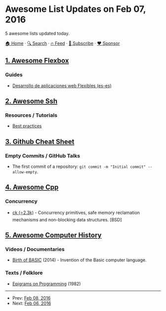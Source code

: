# Awesome List Updates on Feb 07, 2016

5 awesome lists updated today.

[🏠 Home](/README.md) · [🔍 Search](https://www.trackawesomelist.com/search/) · [🔥 Feed](https://www.trackawesomelist.com/rss.xml) · [📮 Subscribe](https://trackawesomelist.us17.list-manage.com/subscribe?u=d2f0117aa829c83a63ec63c2f&id=36a103854c) · [❤️  Sponsor](https://github.com/sponsors/theowenyoung)



## [1. Awesome Flexbox](/content/afonsopacifer/awesome-flexbox/README.md)

### Guides

*   [Desarrollo de aplicaciones web Flexibles (es-es)](http://nucliweb.github.io/flexbox/)

## [2. Awesome Ssh](/content/moul/awesome-ssh/README.md)

### Resources / Tutorials

*   [Best practices](https://blog.0xbadc0de.be/archives/300)

## [3. Github Cheat Sheet](/content/tiimgreen/github-cheat-sheet/README.md)

### Empty Commits / GitHub Talks

*   The first commit of a repository: `git commit -m "Initial commit" --allow-empty`.

## [4. Awesome Cpp](/content/fffaraz/awesome-cpp/README.md)

### Concurrency

*   [ck (⭐2.3k)](https://github.com/concurrencykit/ck) - Concurrency primitives, safe memory reclamation mechanisms and non-blocking data structures. \[BSD]

## [5. Awesome Computer History](/content/watson/awesome-computer-history/README.md)

### Videos / Documentaries

*   [Birth of BASIC](https://www.youtube.com/watch?v=WYPNjSoDrqw) (2014) - Invention of the Basic computer language.

### Texts / Folklore

*   [Epigrams on Programming](http://www.cs.yale.edu/homes/perlis-alan/quotes.html) (1982)

---

- Prev: [Feb 08, 2016](/content/2016/02/08/README.md)
- Next: [Feb 06, 2016](/content/2016/02/06/README.md)